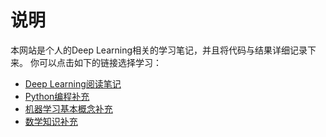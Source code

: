 # 说明
本网站是个人的Deep Learning相关的学习笔记，并且将代码与结果详细记录下来。
你可以点击如下的链接选择学习：
* [Deep Learning阅读笔记](./DeepLearning.md)
* [Python编程补充](./Python编程.md)
* [机器学习基本概念补充](./机器学习基础概念.md)
* [数学知识补充](./数学知识.md)